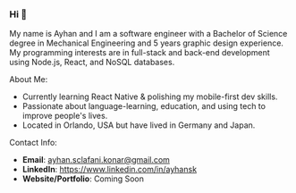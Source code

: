 ### Hi 👋

My name is Ayhan and I am a software engineer with a Bachelor of Science degree in Mechanical Engineering and 5 years graphic design experience. My programming interests are in full-stack and back-end development using Node.js, React, and NoSQL databases. 

About Me:

- Currently learning React Native & polishing my mobile-first dev skills.
- Passionate about language-learning, education, and using tech to improve people's lives.
- Located in Orlando, USA but have lived in Germany and Japan. 

Contact Info:

- **Email**: ayhan.sclafani.konar@gmail.com
- **LinkedIn**: https://www.linkedin.com/in/ayhansk
- **Website/Portfolio**: Coming Soon
